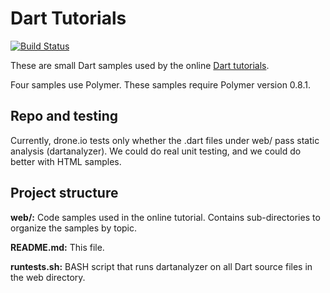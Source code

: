 Dart Tutorials
===============
[![Build Status](https://drone.io/github.com/dart-lang/dart-tutorials-samples/status.png)](https://drone.io/github.com/dart-lang/dart-tutorials-samples/latest)

These are small Dart samples used by the online
[Dart tutorials](http://www.dartlang.org/docs/tutorials/).

Four samples use Polymer. These samples require Polymer version 0.8.1.

Repo and testing
----------------

Currently, drone.io tests only whether the .dart files under web/ pass static analysis (dartanalyzer). We could do real unit testing, and we could do better with HTML samples.

Project structure
-----------------

**web/:**
	Code samples used in the online tutorial. Contains sub-directories to organize the samples by topic.

**README.md:**
	This file.

**runtests.sh:**
	BASH script that runs dartanalyzer on all Dart source files in the web directory.
